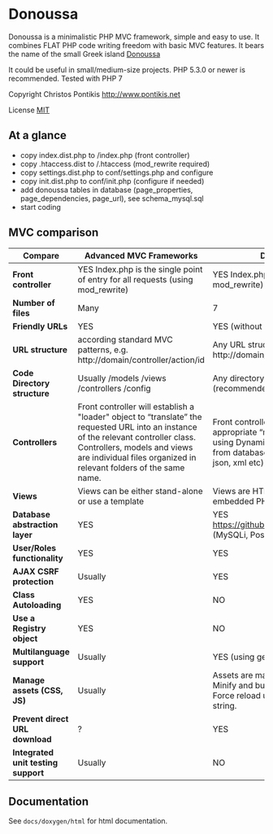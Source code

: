 Donoussa
========

Donoussa is a minimalistic PHP MVC framework, simple and easy to use. It combines FLAT PHP code writing freedom with basic MVC features. It bears the name of the small Greek island [Donoussa](http://en.wikipedia.org/wiki/Donoussa)

It could be useful in small/medium-size projects. PHP 5.3.0 or newer is recommended. Tested with PHP 7

Copyright Christos Pontikis http://www.pontikis.net

License [MIT](https://raw.github.com/pontikis/donoussa/master/MIT_LICENSE)

At a glance
-------------
* copy index.dist.php to /index.php (front controller)
* copy .htaccess.dist to /.htaccess (mod_rewrite required)
* copy settings.dist.php to conf/settings.php and configure
* copy init.dist.php to conf/init.php (configure if needed)
* add donoussa tables in database (page_properties, page_dependencies, page_url), see schema_mysql.sql
* start coding

MVC comparison
--------------

Compare     | Advanced MVC Frameworks | Donoussa
----------- | ----------------------- | -------------
**Front controller** | YES Index.php is the single point of entry for all requests (using mod_rewrite) | YES Index.php or any other (using mod_rewrite)
**Number of files** | Many | 7
**Friendly URLs** | YES | YES (without restrictions)
**URL structure** | according standard MVC patterns, e.g. http://domain/controller/action/id | Any URL structure e.g. http://domain/any_url
**Code Directory structure** | Usually /models /views /controllers /config | Any directory structure (recommended /conf)
**Controllers** | Front controller will establish a "loader" object to “translate” the requested URL into an instance of the relevant controller class. Controllers, models and views are individual files organized in relevant folders of the same name. | Front controller will include the appropriate “model” and “view” using Dynamic Lookup Invocation from database (or memcached, json, xml etc)
**Views** | Views can be either stand-alone or use a template | Views are HTML files with embedded PHP
**Database abstraction layer** | YES | YES https://github.com/pontikis/dacapo (MySQLi, PostgreSQL)
**User/Roles functionality** | YES | YES
**AJAX CSRF protection** | Usually | YES
**Class Autoloading** | YES | NO 
**Use a Registry object** | YES | NO 
**Multilanguage support** | Usually | YES (using gettext and php-intl)
**Manage assets (CSS, JS)** | Usually | Assets are managed internally. Minify and bundle option available. Force reload using pseudo query string.
**Prevent direct URL download** | ? |YES
**Integrated unit testing support** | Usually | NO


Documentation
-------------

See ``docs/doxygen/html`` for html documentation. 
